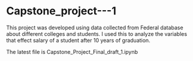 # Capstone_project---1
This project was developed using data collected from Federal database about different colleges and students. I used this to analyze the variables that effect salary of a student after 10 years of graduation.  

The latest file is Capstone_Project_Final_draft_1.ipynb  
  
